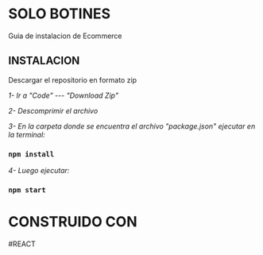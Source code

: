 # SOLO BOTINES
Guia de instalacion de Ecommerce

## INSTALACION

Descargar el repositorio en formato zip

_1- Ir a "Code" --- "Download Zip"_

_2- Descomprimir el archivo_

_3- En la carpeta donde se encuentra el archivo "package.json" ejecutar en la terminal:_

### `npm install`

_4- Luego ejecutar:_

### `npm start`

# CONSTRUIDO CON

#REACT 